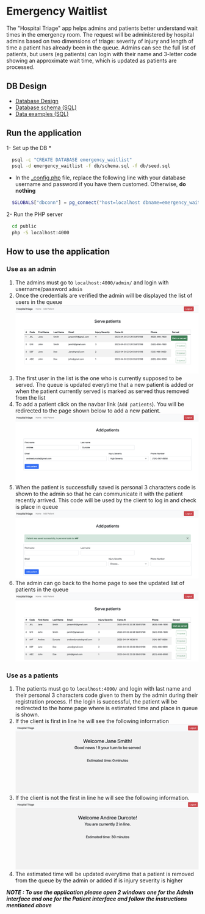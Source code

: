 # Emergency Waitlist

The "Hospital Triage" app helps admins and patients better understand wait times in the emergency room. The request will be administered by hospital admins based on two dimensions of triage: severity of injury and length of time a patient has already been in the queue. Admins can see the full list of patients, but users (eg patients) can login with their name and 3-letter code showing an approximate wait time, which is updated as patients are processed.

## DB Design 

  * [Database Design](/docs/db.md)
  * [Database schema (SQL)](/db/schema.sql)
  * [Data examples (SQL)](/db/seed.sql)

## Run the application

1- Set up the DB
* 
  ```bash
    psql -c "CREATE DATABASE emergency_waitlist"
    psql -d emergency_waitlist -f db/schema.sql -f db/seed.sql
  ```
* In the [_config.php](/public/_config.php) file, replace the following line with your database username and password if you have them customed. Otherwise, **do nothing**

```php
  $GLOBALS["dbconn"] = pg_connect("host=localhost dbname=emergency_waitlist user=postgres password=postgres");
```


2- Run the PHP server

```bash
  cd public
  php -S localhost:4000
```

## How to use the application

### Use as an admin

1. The admins must go to `localhost:4000/admin/` and login with username/password `admin` 
2. Once the credentials are verified the admin will be displayed the list of users in the queue
![ServePatients.](./assets/ServePatients.png)
3. The first user in the list is the one who is currently supposed to be served. The queue is updated everytime that a new patient is added or when the patient currently served is marked as served thus removed from the list
4. To add a patient click on the navbar link (`Add patients`). You will be redirected to the page shown below to add a new patient. 
![addPatients](./assets/addPatients.png)
5. When the patient is successfully saved is personal 3 characters code is shown to the admin so that he can communicate it with the patient recently arrived. This code will be used by the client to log in and check is place in queue
![clientCode](./assets/clientCode.png)
6. The admin can go back to the home page to see the updated list of patients in the queue
![updatedQueue](./assets/updatedQueue.png)

### Use as a patients

1. The patients must go to `localhost:4000/` and login with last name and their personal 3 characters code given to them by the admin during their registration process. If the login is successful, the patient will be redirected to the home page where is estimated time and place in queue is shown. 
2. If the client is first in line he will see the following information
![firstInLine](./assets/firstInLine.png)
3. If the client is not the first in line he will see the following information. 
![regularInLine](./assets/regularInLine.png)
4. The estimated time will be updated everytime that a patient is removed from the queue by the admin or added if is injury severity is higher


***NOTE : To use the application please open 2 windows one for the Admin interface and one for the Patient interface and follow the instructions mentioned above***
